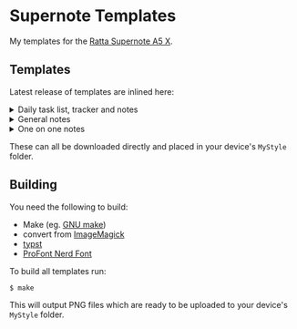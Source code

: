 # Supernote Templates

My templates for the [Ratta Supernote A5 X](https://supernote.com/products/supernote?variant=40709925208255).

## Templates

Latest release of templates are inlined here:

<details>
    <summary>Daily task list, tracker and notes</summary>
        <img src="https://github.com/jbro/supernote-templates/releases/latest/download/work-daily.png">
</details>

<details>
    <summary>General notes</summary>
        <img src="https://github.com/jbro/supernote-templates/releases/latest/download/work-notes.png">
</details>

<details>
    <summary>One on one notes</summary>
        <img src="https://github.com/jbro/supernote-templates/releases/latest/download/work-one-on-one.png">
</details>

These can all be downloaded directly and placed in your device's `MyStyle` folder.

## Building

You need the following to build:

- Make (eg. [GNU make](https://www.gnu.org/software/make/))
- convert from [ImageMagick](https://imagemagick.org/index.php)
- [typst](https://github.com/typst/typst)
- [ProFont Nerd Font](https://github.com/ryanoasis/nerd-fonts/releases/download/v3.0.2/ProFont.zip)


To build all templates run:

```console
$ make
```

This will output PNG files which are ready to be uploaded to your device's `MyStyle` folder.

